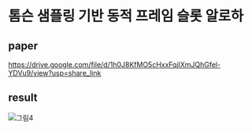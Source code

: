 # 톰슨 샘플링 기반 동적 프레임 슬롯 알로하
## paper 

   https://drive.google.com/file/d/1h0J8KfMO5cHxxFqjlXmJQhGfel-YDVu9/view?usp=share_link
   
   
 ## result
 ![그림4](https://user-images.githubusercontent.com/114872793/203998583-85eda15d-bbd4-4789-ac11-0ad10b41981e.png)
